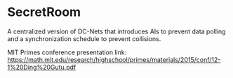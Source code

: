 ﻿# SecretRoom

A centralized version of DC-Nets that introduces AIs to prevent data polling and a synchronization schedule to prevent collisions.

MIT Primes conference presentation link: https://math.mit.edu/research/highschool/primes/materials/2015/conf/12-1%20Ding%20Gutu.pdf
